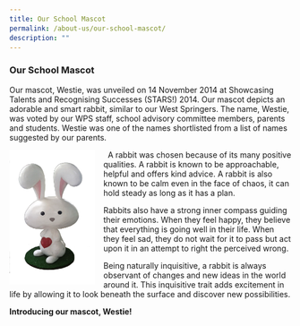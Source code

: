 ```yaml
---
title: Our School Mascot
permalink: /about-us/our-school-mascot/
description: ""
---
```

### Our School Mascot

Our mascot, Westie, was unveiled on 14 November 2014 at Showcasing Talents and Recognising Successes (STARS!) 2014. Our mascot depicts an adorable and smart rabbit, similar to our West Springers. The name, Westie, was voted by our WPS staff, school advisory committee members, parents and students. Westie was one of the names shortlisted from a list of names suggested by our parents.

 <img src="/images/mascot.png" style="width:153px;height:240px;margin-right:15px;" align = "left"> A rabbit was chosen because of its many positive qualities. A rabbit is known to be approachable, helpful and offers kind advice. A rabbit is also known to be calm even in the face of chaos, it can hold steady as long as it has a plan.

Rabbits also have a strong inner compass guiding their emotions. When they feel happy, they believe that everything is going well in their life. When they feel sad, they do not wait for it to pass but act upon it in an attempt to right the perceived wrong.

Being naturally inquisitive, a rabbit is always observant of changes and new ideas in the world around it. This inquisitive trait adds excitement in life by allowing it to look beneath the surface and discover new possibilities.

**Introducing our mascot, Westie!**